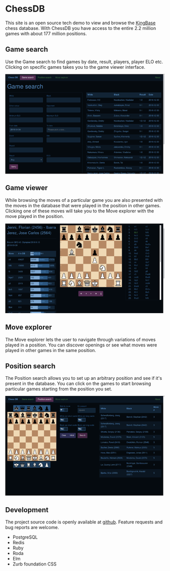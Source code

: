 # ChessDB

This site is an open source tech demo to view and browse the [KingBase](http://kingbase-chess.net/") chess database. With ChessDB you have access to the entire 2.2 million games with about 177 million positions.

## Game search

Use the Game search to find games by date, result, players, player ELO etc. Clicking on specific games takes you to the game viewer interface.

![screenshot](screenshots/game_search.png)

## Game viewer

While browsing the moves of a particular game you are also presented with the moves in the database that were played in the position in other games. Clicking one of these moves will take you to the Move explorer with the move played in the position.

![screenshot](screenshots/game_viewer.png)

## Move explorer

The Move explorer lets the user to navigate through variations of moves played in a position. You can discover openings or see what moves were played in other games in the same position.

## Position search

The Position search allows you to set up an arbitrary position and see if it's present in the database. You can click on the games to start browsing particular games starting from the position you set.

![screenshot](screenshots/position_search.png)

## Development

The project source code is openly available at
<a href="http://github.com/phaul/chessdb" target="_blank">github</a>. Feature requests and bug reports are welcome.

 - PostgreSQL
 - Redis
 - Ruby
 - Roda
 - Elm
 - Zurb foundation CSS

